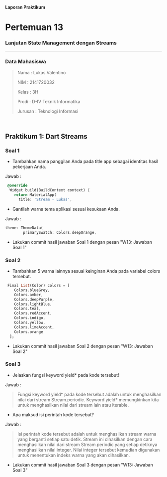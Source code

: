 **Laporan Praktikum**
# **Pertemuan 13**
### **Lanjutan State Management dengan Streams**
------

### **Data Mahasiswa**

><p>Nama : Lukas Valentino<p>
>NIM : 2141720032<p>
>Kelas : 3H<p>
>Prodi : D-IV Teknik Informatika<p>
>Jurusan : Teknologi Informasi<p>

<br>


## Praktikum 1: Dart Streams

### Soal 1
- Tambahkan nama panggilan Anda pada title app sebagai identitas hasil pekerjaan Anda.

Jawab : 

```dart
 @override
  Widget build(BuildContext context) {
    return MaterialApp(
      title: 'Stream - Lukas',
```
- Gantilah warna tema aplikasi sesuai kesukaan Anda.

Jawab : 

```dart
theme: ThemeData(
        primarySwatch: Colors.deepOrange,
```

- Lakukan commit hasil jawaban Soal 1 dengan pesan "W13: Jawaban Soal 1"

### Soal 2
- Tambahkan 5 warna lainnya sesuai keinginan Anda pada variabel colors tersebut.

```dart
 Final List(Color) colors = [
    Colors.blueGrey,
    Colors.amber,
    Colors.deepPurple,
    Colors.lightBlue,
    Colors.teal,
    Colors.redAccent,
    Colors.indigo,
    Colors.yellow,
    Colors.limeAccent,
    Colors.orange
  ]; 
```

- Lakukan commit hasil jawaban Soal 2 dengan pesan "W13: Jawaban Soal 2"


### Soal 3
- Jelaskan fungsi keyword yield* pada kode tersebut!

Jawab : 

>Fungsi keyword yield* pada kode tersebut adalah untuk menghasilkan nilai dari stream Stream.periodic. Keyword yield* memungkinkan kita untuk menghasilkan nilai dari stream lain atau iterable.

- Apa maksud isi perintah kode tersebut?

Jawab : 

>Isi perintah kode tersebut adalah untuk menghasilkan stream warna yang berganti setiap satu detik. Stream ini dihasilkan dengan cara menghasilkan nilai dari stream Stream.periodic yang setiap detiknya menghasilkan nilai integer. Nilai integer tersebut kemudian digunakan untuk menentukan indeks warna yang akan dihasilkan.

- Lakukan commit hasil jawaban Soal 3 dengan pesan "W13: Jawaban Soal 3"





